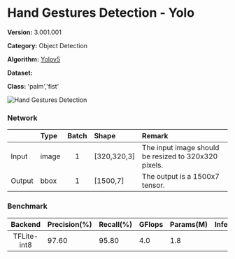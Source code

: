 # Hand Gestures Detection - Yolo

**Version:** 3.001.001

**Category:** Object Detection

**Algorithm:** [Yolov5](https://fp-gitlab/hcita/tinyml/va8801_model_zoo/-/blob/develop/ObjectDetection(OD)/Human_Detection/Yolo/data_config_V3-4.yaml)

**Dataset:** 

**Class:** 'palm','fist'

![Hand Gestures Detection](https://fp-gitlab/hcita/tinyml/va8801_model_zoo/-/blob/develop/ObjectDetection(OD)/Human_Detection/Yolo/Hand_Gestures.png)

### Network
|      | Type  | Batch   | Shape      | Remark                                               |
|:---- |:------|:-------:|:-----------|:-----------------------------------------------------|
|Input | image |   1     | [320,320,3]| The input image should be resized to 320x320 pixels. |
|Output| bbox  |   1     | [1500,7]   | The output is a 1500x7 tensor.                       |

### Benchmark

| Backend      | Precision(%) | Recall(%) | GFlops   | Params(M) | Inference(ms) |       Download                                                                                                                                | Author   |
|:------------:|:-------------|:----------|:---------|:----------|:-------------:|:----------------------------------------------------------------------------------------------------------------------------------------------|:---------|
|  TFLite-int8 |    97.60     |    95.80  |    4.0   |    1.8    |       160       |      [link](https://fp-gitlab/hcita/tinyml/va8801_model_zoo/-/blob/develop/ObjectDetection(OD)/Hand_Gestures/Hand_Gestures_3_001_001.tflite)     | Fitipower|
